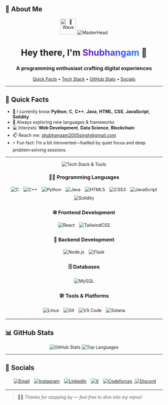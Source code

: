 ## 👋 About Me

<p align="center">
  <img src="https://media.giphy.com/media/hvRJCLFzcasrR4ia7z/giphy.gif" alt="👋 Wave" width="50"/>
  <img src="https://user-images.githubusercontent.com/10498744/210012254-234538ff-d198-48aa-8964-37e6fd45d227.gif" alt="MasterHead" />
</p>

<h1 align="center">
  Hey there, I'm <span style="color: #6a11cb; background: linear-gradient(90deg, #6a11cb, #2575fc); -webkit-background-clip: text; color: transparent;">Shubhangam</span> 👋
</h1>
<h3 align="center">
  A programming enthusiast crafting digital experiences
</h3>

<p align="center">
  <a href="#quick-facts">Quick Facts</a> •
  <a href="#tech-stack">Tech Stack</a> •
  <a href="#github-stats">GitHub Stats</a> •
  <a href="#socials">Socials</a>
</p>

---

## 🚀 Quick Facts

- 🌱 I currently know **Python**, **C**, **C++**, **Java**, **HTML**, **CSS**, **JavaScript**, **Solidity**
- 🧠 Always exploring new languages & frameworks  
- 💻 Interests: **Web Development**, **Data Science**, **Blockchain**  
- 📫 Reach me: [shubhangam2005singh@gmail.com](mailto:shubhangam2005singh@gmail.com)  
- ⚡ Fun fact: I’m a bit introverted—fuelled by quiet focus and deep problem‑solving sessions. 

---
<!-- 🌈 Badge Header-->
<p align="center">
  <img
    src="https://img.shields.io/badge/🔧%20Tech%20Stack%20%26%20Tools-Ready%20to%20Rock-6a11cb?style=for-the-badge&logo=tools&logoColor=white"
    alt="Tech Stack & Tools"
  />
</p>

<div align="center">

  <!-- 👨‍💻 Programming Languages -->
  <h3>👨‍💻 Programming Languages</h3>
  <img src="https://img.shields.io/badge/C-00599C?style=for-the-badge&logo=c&logoColor=white"    alt="C" style="margin:5px;"/>
  <img src="https://img.shields.io/badge/C++-00599C?style=for-the-badge&logo=c%2B%2B&logoColor=white" alt="C++" style="margin:5px;"/>
  <img src="https://img.shields.io/badge/Python-3776AB?style=for-the-badge&logo=python&logoColor=white" alt="Python" style="margin:5px;"/>
  <img src="https://img.shields.io/badge/Java-ED8B00?style=for-the-badge&logo=openjdk&logoColor=white"  alt="Java" style="margin:5px;"/>
  <img src="https://img.shields.io/badge/HTML5-E34F26?style=for-the-badge&logo=html5&logoColor=white"    alt="HTML5" style="margin:5px;"/>
  <img src="https://img.shields.io/badge/CSS3-1572B6?style=for-the-badge&logo=css3&logoColor=white"      alt="CSS3" style="margin:5px;"/>
  <img src="https://img.shields.io/badge/JavaScript-F7DF1E?style=for-the-badge&logo=javascript&logoColor=black" alt="JavaScript" style="margin:5px;"/>
  <img src="https://img.shields.io/badge/Solidity-363636?style=for-the-badge&logo=solidity&logoColor=white" alt="Solidity" style="margin:5px;"/>

  <br/>

  <!-- 🌐 Frontend Development -->
  <h3>🌐 Frontend Development</h3>
  <img src="https://img.shields.io/badge/React-20232A?style=for-the-badge&logo=react&logoColor=61DAFB" alt="React" style="margin:5px;"/>
  <img src="https://img.shields.io/badge/TailwindCSS-0EA5E9?style=for-the-badge&logo=tailwindcss&logoColor=white" alt="TailwindCSS" style="margin:5px;"/>

  <br/>

  <!-- 🧠 Backend Development -->
  <h3>🧠 Backend Development</h3>
  <img src="https://img.shields.io/badge/Node.js-339933?style=for-the-badge&logo=nodedotjs&logoColor=white" alt="Node.js" style="margin:5px;"/>
  <img src="https://img.shields.io/badge/Flask-000000?style=for-the-badge&logo=flask&logoColor=white" alt="Flask" style="margin:5px;"/>

  <br/>

  <!-- 🗄️ Databases -->
  <h3>🗄️ Databases</h3>
  <img src="https://img.shields.io/badge/MySQL-00758F?style=for-the-badge&logo=mysql&logoColor=white" alt="MySQL" style="margin:5px;"/>

  <br/>

  <!-- 🛠️ Tools & Platforms -->
  <h3>🛠️ Tools & Platforms</h3>
  <img src="https://img.shields.io/badge/Linux-FCC624?style=for-the-badge&logo=linux&logoColor=black" alt="Linux" style="margin:5px;"/>
  <img src="https://img.shields.io/badge/Git-F05032?style=for-the-badge&logo=git&logoColor=white" alt="Git" style="margin:5px;"/>
  <img src="https://img.shields.io/badge/VS%20Code-007ACC?style=for-the-badge&logo=visual-studiocode&logoColor=white" alt="VS Code" style="margin:5px;"/>
  <img src="https://img.shields.io/badge/Solana-00FFA3?style=for-the-badge&logo=solana&logoColor=black" alt="Solana" style="margin:5px;"/>

</div>


---

## 📊 GitHub Stats

<p align="center">
  <img src="https://github-readme-stats.vercel.app/api?username=shubhangam-singh&show_icons=true&theme=tokyonight&include_all_commits=true&count_private=true" alt="GitHub Stats" />
  <img src="https://github-readme-stats.vercel.app/api/top-langs/?username=shubhangam-singh&layout=compact&theme=tokyonight" alt="Top Languages" />
</p>

---


## 📱 Socials

<p align="center">
  <a href="mailto:shubhangam2005singh@gmail.com"><img src="https://img.shields.io/badge/Email-shubhangam2005singh@gmail.com-D14836?style=for-the-badge&logo=gmail&logoColor=white" alt="Email" style="margin:5px;"/></a>
  <a href="https://instagram.com/shubhixion"><img src="https://img.shields.io/badge/Instagram-@shubhixion-E4405F?style=for-the-badge&logo=instagram&logoColor=white" alt="Instagram" style="margin:5px;"/></a>
  <a href="https://www.linkedin.com/in/shubhangam2005singh"><img src="https://img.shields.io/badge/LinkedIn-shubhangam2005singh-0A66C2?style=for-the-badge&logo=linkedin&logoColor=white" alt="LinkedIn" style="margin:5px;"/></a>
  <a href="https://x.com/Shubhangam28"><img src="https://img.shields.io/badge/X-@Shubhangam28-1DA1F2?style=for-the-badge&logo=twitter&logoColor=white" alt="X" style="margin:5px;"/></a>
    <a href="https://codeforces.com/profile/Shubhangam_Singh" target="_blank">
    <img 
      src="https://img.shields.io/badge/Codeforces-Specialist-1F8ACB?style=for-the-badge&logo=codeforces&logoColor=white" 
      alt="Codeforces" 
      style="margin:5px;" 
    />
  </a>
  <a href="https://discord.com/users/shubhangam2005" target="_blank">
    <img src="https://img.shields.io/badge/Discord-5865F2?style=for-the-badge&logo=discord&logoColor=white" alt="Discord"/>
  </a>

</p>

---

> 🧑‍💻 _Thanks for stopping by — feel free to dive into my repos!_  

